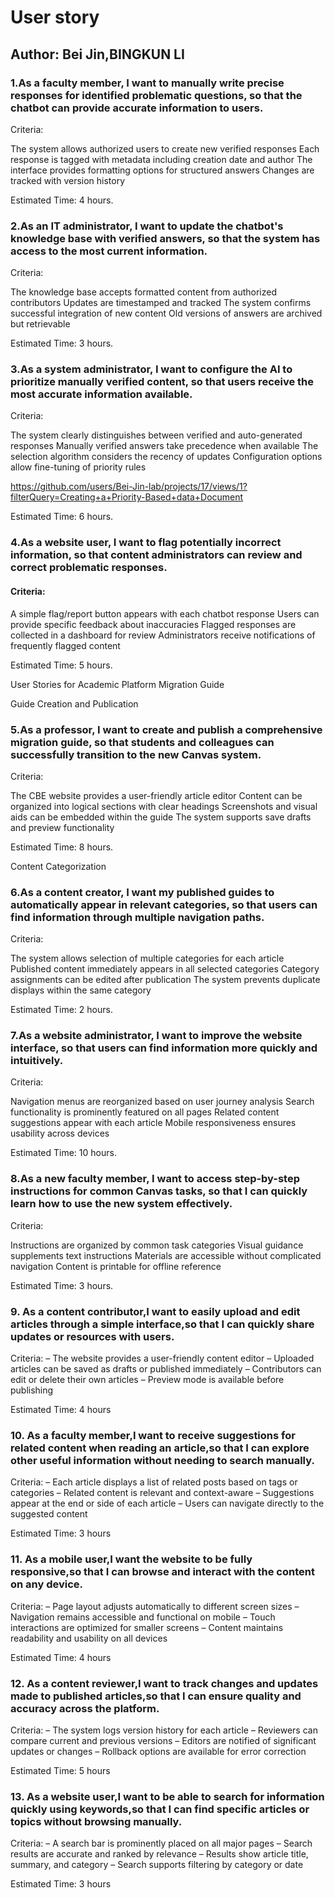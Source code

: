 # User story

## Author: Bei Jin,BINGKUN LI

### 1.As a faculty member, I want to manually write precise responses for identified problematic questions, so that the chatbot can provide accurate information to users.

Criteria:

The system allows authorized users to create new verified responses
Each response is tagged with metadata including creation date and author
The interface provides formatting options for structured answers
Changes are tracked with version history

Estimated Time: 4 hours.



### 2.As an IT administrator, I want to update the chatbot's knowledge base with verified answers, so that the system has access to the most current information.
Criteria:

The knowledge base accepts formatted content from authorized contributors
Updates are timestamped and tracked
The system confirms successful integration of new content
Old versions of answers are archived but retrievable

Estimated Time: 3 hours.


### 3.As a system administrator, I want to configure the AI to prioritize manually verified content, so that users receive the most accurate information available.
Criteria:

The system clearly distinguishes between verified and auto-generated responses
Manually verified answers take precedence when available
The selection algorithm considers the recency of updates
Configuration options allow fine-tuning of priority rules

https://github.com/users/Bei-Jin-lab/projects/17/views/1?filterQuery=Creating+a+Priority-Based+data+Document

Estimated Time: 6 hours.


### 4.As a website user, I want to flag potentially incorrect information, so that content administrators can review and correct problematic responses.
#### Criteria:

A simple flag/report button appears with each chatbot response
Users can provide specific feedback about inaccuracies
Flagged responses are collected in a dashboard for review
Administrators receive notifications of frequently flagged content


Estimated Time: 5 hours.



User Stories for Academic Platform Migration Guide

Guide Creation and Publication

### 5.As a professor, I want to create and publish a comprehensive migration guide, so that students and colleagues can successfully transition to the new Canvas system.
Criteria:

The CBE website provides a user-friendly article editor
Content can be organized into logical sections with clear headings
Screenshots and visual aids can be embedded within the guide
The system supports save drafts and preview functionality


Estimated Time: 8 hours.


Content Categorization

### 6.As a content creator, I want my published guides to automatically appear in relevant categories, so that users can find information through multiple navigation paths.
Criteria:

The system allows selection of multiple categories for each article
Published content immediately appears in all selected categories
Category assignments can be edited after publication
The system prevents duplicate displays within the same category


Estimated Time: 2 hours.




### 7.As a website administrator, I want to improve the website interface, so that users can find information more quickly and intuitively.
Criteria:

Navigation menus are reorganized based on user journey analysis
Search functionality is prominently featured on all pages
Related content suggestions appear with each article
Mobile responsiveness ensures usability across devices


Estimated Time: 10 hours.




### 8.As a new faculty member, I want to access step-by-step instructions for common Canvas tasks, so that I can quickly learn how to use the new system effectively.
Criteria:

Instructions are organized by common task categories
Visual guidance supplements text instructions
Materials are accessible without complicated navigation
Content is printable for offline reference

Estimated Time: 3 hours.

### 9. As a content contributor,I want to easily upload and edit articles through a simple interface,so that I can quickly share updates or resources with users.

Criteria:
– The website provides a user-friendly content editor
– Uploaded articles can be saved as drafts or published immediately
– Contributors can edit or delete their own articles
– Preview mode is available before publishing

Estimated Time: 4 hours

### 10. As a faculty member,I want to receive suggestions for related content when reading an article,so that I can explore other useful information without needing to search manually.

Criteria:
– Each article displays a list of related posts based on tags or categories
– Related content is relevant and context-aware
– Suggestions appear at the end or side of each article
– Users can navigate directly to the suggested content

Estimated Time: 3 hours

### 11. As a mobile user,I want the website to be fully responsive,so that I can browse and interact with the content on any device.

Criteria:
– Page layout adjusts automatically to different screen sizes
– Navigation remains accessible and functional on mobile
– Touch interactions are optimized for smaller screens
– Content maintains readability and usability on all devices

Estimated Time: 4 hours

### 12. As a content reviewer,I want to track changes and updates made to published articles,so that I can ensure quality and accuracy across the platform.

Criteria:
– The system logs version history for each article
– Reviewers can compare current and previous versions
– Editors are notified of significant updates or changes
– Rollback options are available for error correction

Estimated Time: 5 hours

### 13. As a website user,I want to be able to search for information quickly using keywords,so that I can find specific articles or topics without browsing manually.

Criteria:
– A search bar is prominently placed on all major pages
– Search results are accurate and ranked by relevance
– Results show article title, summary, and category
– Search supports filtering by category or date

Estimated Time: 3 hours


